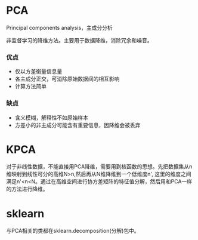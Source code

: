 # PCA

Principal components analysis，主成分分析

非监督学习的降维方法。主要用于数据降维，消除冗余和噪音。

### 优点

* 仅以方差衡量信息量
* 各主成分正交，可消除原始数据间的相互影响
* 计算方法简单

### 缺点

* 含义模糊，解释性不如原始样本
* 方差小的非主成分可能含有重要信息，因降维会被丢弃

# KPCA

对于非线性数据，不能直接用PCA降维，需要用到核函数的思想。先把数据集从n维映射到线性可分的高维N&gt;n,然后再从N维降维到一个低维度n', 这里的维度之间满足n'&lt;n&lt;N。通过在高维空间进行协方差矩阵的特征值分解，然后用和PCA一样的方法进行降维。



# sklearn

与PCA相关的类都在sklearn.decomposition\(分解\)包中。





